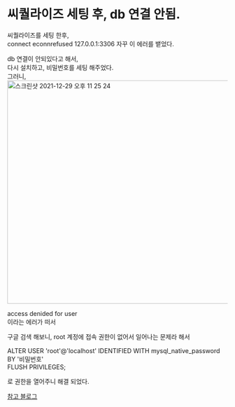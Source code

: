 # 씨퀄라이즈 세팅 후, db 연결 안됨.

씨퀄라이즈를 세팅 한후,   
connect econnrefused 127.0.0.1:3306 자꾸 이 에러를 뱉었다.  

db 연결이 안되있다고 해서,  
다시 설치하고, 비밀번호를 세팅 해주었다.  
그러니,    
<img width="510" alt="스크린샷 2021-12-29 오후 11 25 24" src="https://user-images.githubusercontent.com/88166362/147686198-c3eaa401-e9c8-492f-a38d-4d090bb219e4.png">

access denided for user   
이라는 에러가 떠서  

구글 검색 해보니, root 계정에 접속 권한이 없어서 일어나는 문제라 해서  

ALTER USER 'root'@'localhost' IDENTIFIED WITH mysql_native_password BY '비밀번호'  
FLUSH PRIVILEGES;

로 권한을 열어주니 해결 되었다.  

[참고 블로그](https://wakestand.tistory.com/495)  
